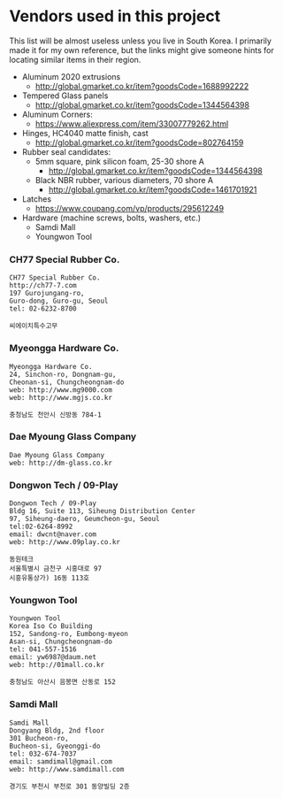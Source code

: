 # Vendors used in this project

This list will be almost useless unless you live in South Korea.
I primarily made it for my own reference, but the links might give 
someone hints for locating similar items in their region.


* Aluminum 2020 extrusions
  - http://global.gmarket.co.kr/item?goodsCode=1688992222
* Tempered Glass panels
  - http://global.gmarket.co.kr/item?goodsCode=1344564398
* Aluminum Corners:
  - https://www.aliexpress.com/item/33007779262.html
* Hinges, HC4040 matte finish, cast
  - http://global.gmarket.co.kr/item?goodsCode=802764159
* Rubber seal candidates:
  * 5mm square, pink silicon foam, 25-30 shore A
    - http://global.gmarket.co.kr/item?goodsCode=1344564398
  * Black NBR rubber, various diameters, 70 shore A
    - http://global.gmarket.co.kr/item?goodsCode=1461701921
* Latches
  - https://www.coupang.com/vp/products/295612249
* Hardware (machine screws, bolts, washers, etc.)
  - Samdi Mall
  - Youngwon Tool


### CH77 Special Rubber Co.

```
CH77 Special Rubber Co.
http://ch77-7.com
197 Gurojungang-ro, 
Guro-dong, Guro-gu, Seoul
tel: 02-6232-8700

씨에이치특수고무
```

### Myeongga Hardware Co.

```
Myeongga Hardware Co.
24, Sinchon-ro, Dongnam-gu, 
Cheonan-si, Chungcheongnam-do
web: http://www.mg9000.com
web: http://www.mgjs.co.kr

충청남도 천안시 신방동 784-1
```

### Dae Myoung Glass Company

```
Dae Myoung Glass Company
web: http://dm-glass.co.kr
```

### Dongwon Tech / 09-Play

```
Dongwon Tech / 09-Play
Bldg 16, Suite 113, Siheung Distribution Center
97, Siheung-daero, Geumcheon-gu, Seoul
tel:02-6264-8992
email: dwcnt@naver.com
web: http://www.09play.co.kr

동원테크
서울특별시 금천구 시흥대로 97
시흥유통상가) 16동 113호
```

### Youngwon Tool

```
Youngwon Tool
Korea Iso Co Building
152, Sandong-ro, Eumbong-myeon
Asan-si, Chungcheongnam-do
tel: 041-557-1516
email: yw6987@daum.net
web: http://01mall.co.kr

충청남도 아산시 음봉면 산동로 152
```

### Samdi Mall

```
Samdi Mall
Dongyang Bldg, 2nd floor
301 Bucheon-ro, 
Bucheon-si, Gyeonggi-do
tel: 032-674-7037
email: samdimall@gmail.com
web: http://www.samdimall.com

경기도 부천시 부천로 301 동양빌딩 2층
```



